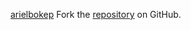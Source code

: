 [arielbokep](https://arielbokep.pages.dev)
Fork the [repository](https://github.com/lapelive) on GitHub.